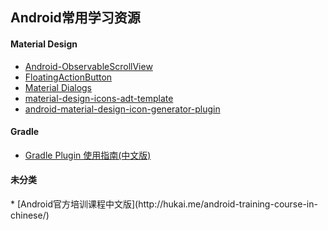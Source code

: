 ## Android常用学习资源



<h4 id=''>Material Design</h4>

* [Android-ObservableScrollView](https://github.com/ksoichiro/Android-ObservableScrollView)
* [FloatingActionButton](https://github.com/Clans/FloatingActionButton)
* [Material Dialogs](https://github.com/afollestad/material-dialogs)
* [material-design-icons-adt-template](https://github.com/intrications/material-design-icons-adt-template)
* [android-material-design-icon-generator-plugin](https://github.com/konifar/android-material-design-icon-generator-plugin)

<h4 id=''>Gradle</h4>

* [Gradle Plugin 使用指南(中文版)](http://avatarqing.github.io/Gradle-Plugin-User-Guide-Chinese-Verision/)


<h4 id=''>未分类</h4>
* [Android官方培训课程中文版](http://hukai.me/android-training-course-in-chinese/)
